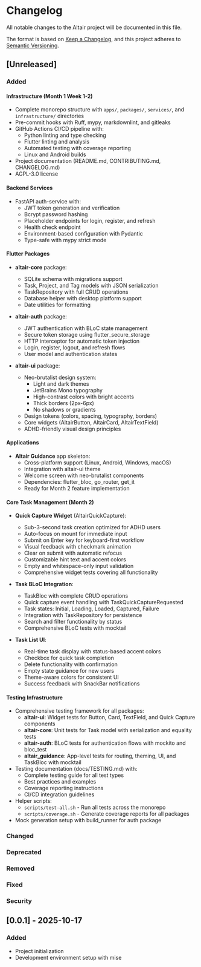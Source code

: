 # Changelog

All notable changes to the Altair project will be documented in this file.

The format is based on [Keep a Changelog](https://keepachangelog.com/en/1.1.0/),
and this project adheres to [Semantic Versioning](https://semver.org/spec/v2.0.0.html).

## [Unreleased]

### Added

#### Infrastructure (Month 1 Week 1-2)

- Complete monorepo structure with `apps/`, `packages/`, `services/`, and `infrastructure/` directories
- Pre-commit hooks with Ruff, mypy, markdownlint, and gitleaks
- GitHub Actions CI/CD pipeline with:
  - Python linting and type checking
  - Flutter linting and analysis
  - Automated testing with coverage reporting
  - Linux and Android builds
- Project documentation (README.md, CONTRIBUTING.md, CHANGELOG.md)
- AGPL-3.0 license

#### Backend Services

- FastAPI auth-service with:
  - JWT token generation and verification
  - Bcrypt password hashing
  - Placeholder endpoints for login, register, and refresh
  - Health check endpoint
  - Environment-based configuration with Pydantic
  - Type-safe with mypy strict mode

#### Flutter Packages

- **altair-core** package:
  - SQLite schema with migrations support
  - Task, Project, and Tag models with JSON serialization
  - TaskRepository with full CRUD operations
  - Database helper with desktop platform support
  - Date utilities for formatting

- **altair-auth** package:
  - JWT authentication with BLoC state management
  - Secure token storage using flutter_secure_storage
  - HTTP interceptor for automatic token injection
  - Login, register, logout, and refresh flows
  - User model and authentication states

- **altair-ui** package:
  - Neo-brutalist design system:
    - Light and dark themes
    - JetBrains Mono typography
    - High-contrast colors with bright accents
    - Thick borders (2px-6px)
    - No shadows or gradients
  - Design tokens (colors, spacing, typography, borders)
  - Core widgets (AltairButton, AltairCard, AltairTextField)
  - ADHD-friendly visual design principles

#### Applications

- **Altair Guidance** app skeleton:
  - Cross-platform support (Linux, Android, Windows, macOS)
  - Integration with altair-ui theme
  - Welcome screen with neo-brutalist components
  - Dependencies: flutter_bloc, go_router, get_it
  - Ready for Month 2 feature implementation

#### Core Task Management (Month 2)

- **Quick Capture Widget** (AltairQuickCapture):
  - Sub-3-second task creation optimized for ADHD users
  - Auto-focus on mount for immediate input
  - Submit on Enter key for keyboard-first workflow
  - Visual feedback with checkmark animation
  - Clear on submit with automatic refocus
  - Customizable hint text and accent colors
  - Empty and whitespace-only input validation
  - Comprehensive widget tests covering all functionality

- **Task BLoC Integration**:
  - TaskBloc with complete CRUD operations
  - Quick capture event handling with TaskQuickCaptureRequested
  - Task states: Initial, Loading, Loaded, Captured, Failure
  - Integration with TaskRepository for persistence
  - Search and filter functionality by status
  - Comprehensive BLoC tests with mocktail

- **Task List UI**:
  - Real-time task display with status-based accent colors
  - Checkbox for quick task completion
  - Delete functionality with confirmation
  - Empty state guidance for new users
  - Theme-aware colors for consistent UI
  - Success feedback with SnackBar notifications

#### Testing Infrastructure

- Comprehensive testing framework for all packages:
  - **altair-ui**: Widget tests for Button, Card, TextField, and Quick Capture components
  - **altair-core**: Unit tests for Task model with serialization and equality tests
  - **altair-auth**: BLoC tests for authentication flows with mockito and bloc_test
  - **altair_guidance**: App-level tests for routing, theming, UI, and TaskBloc with mocktail
- Testing documentation (docs/TESTING.md) with:
  - Complete testing guide for all test types
  - Best practices and examples
  - Coverage reporting instructions
  - CI/CD integration guidelines
- Helper scripts:
  - `scripts/test-all.sh` - Run all tests across the monorepo
  - `scripts/coverage.sh` - Generate coverage reports for all packages
- Mock generation setup with build_runner for auth package

### Changed

### Deprecated

### Removed

### Fixed

### Security

## [0.0.1] - 2025-10-17

### Added

- Project initialization
- Development environment setup with mise
